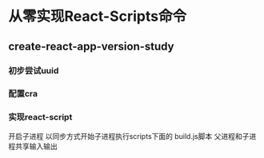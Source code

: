 # 从零实现React-Scripts命令
## create-react-app-version-study

### 初步尝试uuid

### 配置cra

### 实现react-script

开启子进程
以同步方式开始子进程执行scripts下面的 build.js脚本
父进程和子进程共享输入输出 
